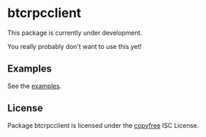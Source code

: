 btcrpcclient
============

This package is currently under development.

You really probably don't want to use this yet!

## Examples

See the [examples](https://github.com/conformal/btcrpcclient/blob/master/examples).

## License

Package btcrpcclient is licensed under the [copyfree](http://copyfree.org) ISC
License.
